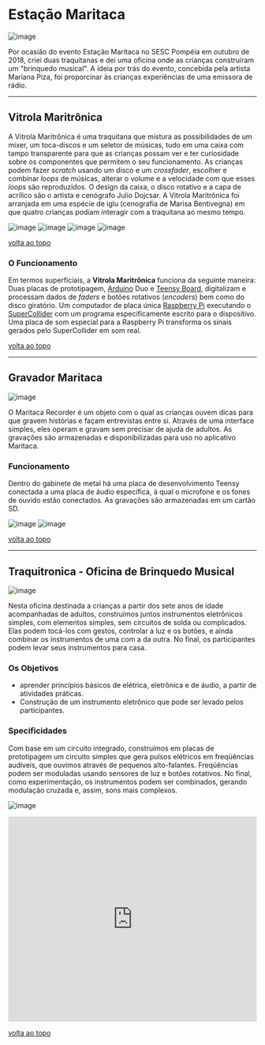 # Estação Maritaca

![image](/images/maritaca/vm-00.jpg)

Por ocasião do evento Estação Maritaca no SESC Pompéia em outubro de 2018, criei duas traquitanas e dei uma oficina onde as crianças construíram um "brinquedo musical". A ideia por trás do evento, concebida pela artista Mariana Piza, foi proporcinar às crianças experiências de uma emissora de rádio.

---

## Vitrola Maritrônica

A Vitrola Maritrônica é uma traquitana que mistura as possibilidades de um mixer, um toca-discos e um seletor de músicas, tudo em uma caixa com tampo transparente para que as crianças possam ver e ter curiosidade sobre os componentes que permitem o seu funcionamento.
As crianças podem fazer *scratch* usando um disco e um *crossfader*, escolher e combinar *loops* de músicas, alterar o volume e a velocidade com que esses *loops* são reproduzidos.
O design da caixa, o disco rotativo e a capa de acrílico são o artista e cenógrafo Julio Dojcsar.
A Vitrola Maritrônica foi arranjada em uma espécie de iglu (cenografia de Marisa Bentivegna) em que quatro crianças podiam interagir com a traquitana ao mesmo tempo.

![image](/images/maritaca/vm-01.jpg)
![image](/images/maritaca/vm-02.jpeg)
![image](/images/maritaca/vm-04.jpeg)
![image](/images/maritaca/vm-05.jpg)

[volta ao topo](#estacao-maritaca)

### O Funcionamento

Em termos superficiais, a **Vitrola Maritrônica** funciona da seguinte maneira:  
Duas placas de prototipagem, [Arduino](https://www.arduino.cc/) Duo e [Teensy Board](https://www.pjrc.com/teensy/), digitalizam e processam dados de *faders* e botões rotativos (*encoders*) bem como do disco giratório.
Um computador de placa única [Raspberry Pi](https://www.raspberrypi.org/) executando o [SuperCollider](https://supercollider.github.io/ "servidor de áudio, IDE e linguagem de programação para síntese de som e composição algorítmica ") com um programa especificamente escrito para o dispositivo.  
Uma placa de som especial para a Raspberry Pi transforma os sinais gerados pelo SuperCollider em som real.

[volta ao topo](#estacao-maritaca)

---

## Gravador Maritaca

![image](/images/maritaca/mr-00.jpg)

O Maritaca Recorder é um objeto com o qual as crianças ouvem dicas para que gravem histórias e façam entrevistas entre si. Através de uma interface simples, eles operam e gravam sem precisar de ajuda de adultos.
As gravações são armazenadas e disponibilizadas para uso no aplicativo Maritaca.

### Funcionamento

Dentro do gabinete de metal há uma placa de desenvolvimento Teensy conectada a uma placa de áudio específica, à qual o microfone e os fones de ouvido estão conectados. As gravações são armazenadas em um cartão SD.

![image](/images/maritaca/mr-01.jpeg)
![image](/images/maritaca/mr-02.jpg)

[volta ao topo](#estacao-maritaca)

---

## Traquitronica - Oficina de Brinquedo Musical

![image](/images/maritaca/mw-01.jpg)

Nesta oficina destinada a crianças a partir dos sete anos de idade acompanhadas de adultos, construímos juntos instrumentos eletrônicos simples, com elementos simples, sem circuitos de solda ou complicados. Elas podem tocá-los com gestos, controlar a luz e os botões, e ainda combinar os instrumentos de uma com a da outra.
No final, os participantes podem levar seus instrumentos para casa.

### Os Objetivos

* aprender princípios básicos de elétrica, eletrônica e de áudio, a partir de atividades práticas.
* Construção de um instrumento eletrônico que pode ser levado pelos participantes.

### Specificidades

Com base em um circuito integrado, construímos em placas de prototipagem um circuito simples que gera pulsos elétricos em freqüências audíveis, que ouvimos através de pequenos alto-falantes. Freqüências podem ser moduladas usando sensores de luz e botões rotativos.
No final, como experimentação, os instrumentos podem ser combinados, gerando modulação cruzada e, assim, sons mais complexos.

![image](/images/maritaca/mw-03.jpg)

<iframe style="width:100%;height:416px;" src="https://www.youtube.com/embed/px9Je3Rxayc?rel=0&amp;showinfo=0" frameborder="0" allow="accelerometer; autoplay; encrypted-media; gyroscope; picture-in-picture" allowfullscreen></iframe>

[volta ao topo](#estacao-maritaca)
